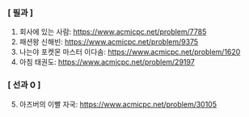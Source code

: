 ### [ 필과 ]
1. 회사에 있는 사람: https://www.acmicpc.net/problem/7785
2. 패션왕 신해빈: https://www.acmicpc.net/problem/9375
3. 나는야 포켓몬 마스터 이다솜: https://www.acmicpc.net/problem/1620
4. 아침 태권도: https://www.acmicpc.net/problem/29197

### [ 선과 0 ]
5. 아즈버의 이빨 자국: https://www.acmicpc.net/problem/30105